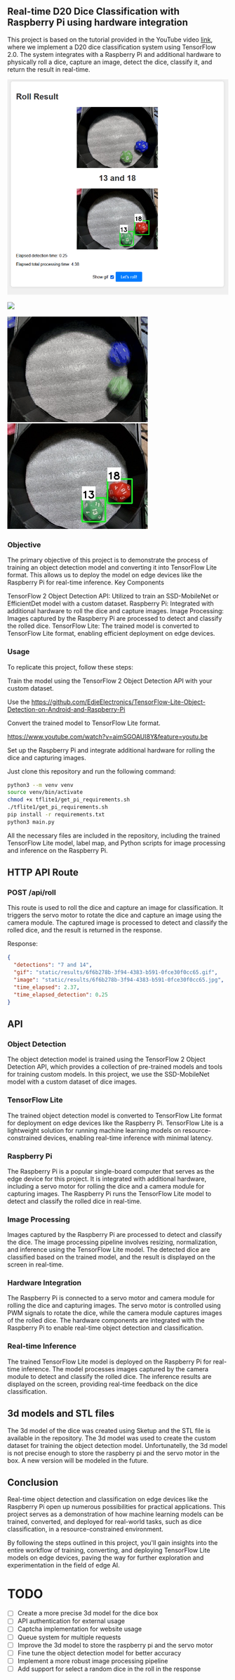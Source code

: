 ## Real-time D20 Dice Classification with Raspberry Pi using hardware integration

This project is based on the tutorial provided in the YouTube video [link](https://www.youtube.com/watch?v=XZ7FYAMCc4M), where we implement a D20 dice classification system using TensorFlow 2.0. The system integrates with a Raspberry Pi and additional hardware to physically roll a dice, capture an image, detect the dice, classify it, and return the result in real-time.

![](README/img.png)

![](3d_model/imgs/hardware.gif)


![](README/output.gif)
![](README/output.jpg)

### Objective

The primary objective of this project is to demonstrate the process of training an object detection model and converting it into TensorFlow Lite format. This allows us to deploy the model on edge devices like the Raspberry Pi for real-time inference.
Key Components

TensorFlow 2 Object Detection API: Utilized to train an SSD-MobileNet or EfficientDet model with a custom dataset.
Raspberry Pi: Integrated with additional hardware to roll the dice and capture images.
Image Processing: Images captured by the Raspberry Pi are processed to detect and classify the rolled dice.
TensorFlow Lite: The trained model is converted to TensorFlow Lite format, enabling efficient deployment on edge devices.

### Usage

To replicate this project, follow these steps:

Train the model using the TensorFlow 2 Object Detection API with your custom dataset.

Use the https://github.com/EdjeElectronics/TensorFlow-Lite-Object-Detection-on-Android-and-Raspberry-Pi

Convert the trained model to TensorFlow Lite format.

https://www.youtube.com/watch?v=aimSGOAUI8Y&feature=youtu.be

Set up the Raspberry Pi and integrate additional hardware for rolling the dice and capturing images.

Just clone this repository and run the following command:

```bash
python3 --m venv venv
source venv/bin/activate
chmod +x tflite1/get_pi_requirements.sh
./tflite1/get_pi_requirements.sh
pip install -r requirements.txt
python3 main.py
``` 

All the necessary files are included in the repository, including the trained TensorFlow Lite model, label map, and Python scripts for image processing and inference on the Raspberry Pi.


## HTTP API Route

### POST /api/roll

This route is used to roll the dice and capture an image for classification. It triggers the servo motor to rotate the dice and capture an image using the camera module. The captured image is processed to detect and classify the rolled dice, and the result is returned in the response.

Response:

```json
{
  "detections": "7 and 14",
  "gif": "static/results/6f6b278b-3f94-4383-b591-0fce30f0cc65.gif",
  "image": "static/results/6f6b278b-3f94-4383-b591-0fce30f0cc65.jpg",
  "time_elapsed": 2.37,
  "time_elapsed_detection": 0.25
}
```

## API

### Object Detection

The object detection model is trained using the TensorFlow 2 Object Detection API, which provides a collection of pre-trained models and tools for training custom models. In this project, we use the SSD-MobileNet model with a custom dataset of dice images.

### TensorFlow Lite

The trained object detection model is converted to TensorFlow Lite format for deployment on edge devices like the Raspberry Pi. TensorFlow Lite is a lightweight solution for running machine learning models on resource-constrained devices, enabling real-time inference with minimal latency.

### Raspberry Pi

The Raspberry Pi is a popular single-board computer that serves as the edge device for this project. It is integrated with additional hardware, including a servo motor for rolling the dice and a camera module for capturing images. The Raspberry Pi runs the TensorFlow Lite model to detect and classify the rolled dice in real-time.

### Image Processing

Images captured by the Raspberry Pi are processed to detect and classify the dice. The image processing pipeline involves resizing, normalization, and inference using the TensorFlow Lite model. The detected dice are classified based on the trained model, and the result is displayed on the screen in real-time.

### Hardware Integration

The Raspberry Pi is connected to a servo motor and camera module for rolling the dice and capturing images. The servo motor is controlled using PWM signals to rotate the dice, while the camera module captures images of the rolled dice. The hardware components are integrated with the Raspberry Pi to enable real-time object detection and classification.

### Real-time Inference

The trained TensorFlow Lite model is deployed on the Raspberry Pi for real-time inference. The model processes images captured by the camera module to detect and classify the rolled dice. The inference results are displayed on the screen, providing real-time feedback on the dice classification.

## 3d models and STL files

The 3d model of the dice was created using Sketup and the STL file is available in the repository. The 3d model was used to create the custom dataset for training the object detection model. Unfortunatelly, the 3d model is not precise enough to store the raspberry pi and the servo motor in the box. A new version will be modeled in the future.


## Conclusion

Real-time object detection and classification on edge devices like the Raspberry Pi open up numerous possibilities for practical applications. This project serves as a demonstration of how machine learning models can be trained, converted, and deployed for real-world tasks, such as dice classification, in a resource-constrained environment.

By following the steps outlined in this project, you'll gain insights into the entire workflow of training, converting, and deploying TensorFlow Lite models on edge devices, paving the way for further exploration and experimentation in the field of edge AI.

# TODO

- [ ] Create a more precise 3d model for the dice box
- [ ] API authentication for external usage
- [ ] Captcha implementation for website usage
- [ ] Queue system for multiple requests
- [ ] Improve the 3d model to store the raspberry pi and the servo motor
- [ ] Fine tune the object detection model for better accuracy
- [ ] Implement a more robust image processing pipeline
- [ ] Add support for select a random dice in the roll in the response